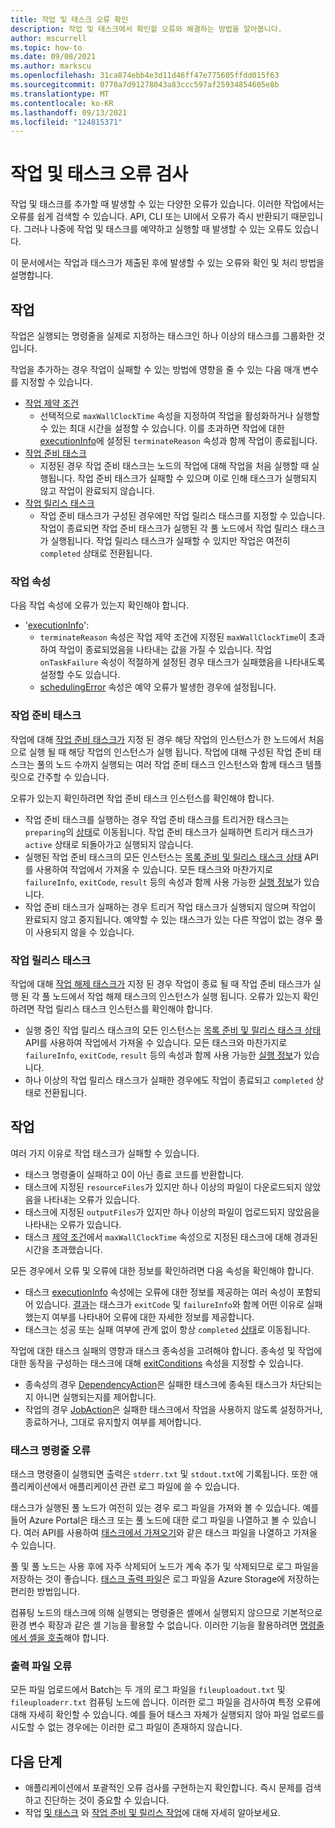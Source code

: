 ```yaml
---
title: 작업 및 태스크 오류 확인
description: 작업 및 태스크에서 확인할 오류와 해결하는 방법을 알아봅니다.
author: mscurrell
ms.topic: how-to
ms.date: 09/08/2021
ms.author: markscu
ms.openlocfilehash: 31ca874ebb4e3d11d46ff47e775605ffdd015f63
ms.sourcegitcommit: 0770a7d91278043a83ccc597af25934854605e8b
ms.translationtype: MT
ms.contentlocale: ko-KR
ms.lasthandoff: 09/13/2021
ms.locfileid: "124815371"
---
```

# <a name="job-and-task-error-checking"></a>작업 및 태스크 오류 검사

작업 및 태스크를 추가할 때 발생할 수 있는 다양한 오류가 있습니다. 이러한 작업에서는 오류를 쉽게 검색할 수 있습니다. API, CLI 또는 UI에서 오류가 즉시 반환되기 때문입니다. 그러나 나중에 작업 및 태스크를 예약하고 실행할 때 발생할 수 있는 오류도 있습니다.

이 문서에서는 작업과 태스크가 제출된 후에 발생할 수 있는 오류와 확인 및 처리 방법을 설명합니다.

## <a name="jobs"></a>작업

작업은 실행되는 명령줄을 실제로 지정하는 태스크인 하나 이상의 태스크를 그룹화한 것입니다.

작업을 추가하는 경우 작업이 실패할 수 있는 방법에 영향을 줄 수 있는 다음 매개 변수를 지정할 수 있습니다.

- [작업 제약 조건](/rest/api/batchservice/job/add#jobconstraints)
  - 선택적으로 `maxWallClockTime` 속성을 지정하여 작업을 활성화하거나 실행할 수 있는 최대 시간을 설정할 수 있습니다. 이를 초과하면 작업에 대한 [executionInfo](/rest/api/batchservice/job/get#jobexecutioninformation)에 설정된 `terminateReason` 속성과 함께 작업이 종료됩니다.
- [작업 준비 태스크](/rest/api/batchservice/job/add#jobpreparationtask)
  - 지정된 경우 작업 준비 태스크는 노드의 작업에 대해 작업을 처음 실행할 때 실행됩니다. 작업 준비 태스크가 실패할 수 있으며 이로 인해 태스크가 실행되지 않고 작업이 완료되지 않습니다.
- [작업 릴리스 태스크](/rest/api/batchservice/job/add#jobreleasetask)
  - 작업 준비 태스크가 구성된 경우에만 작업 릴리스 태스크를 지정할 수 있습니다. 작업이 종료되면 작업 준비 태스크가 실행된 각 풀 노드에서 작업 릴리스 태스크가 실행됩니다. 작업 릴리스 태스크가 실패할 수 있지만 작업은 여전히 `completed` 상태로 전환됩니다.

### <a name="job-properties"></a>작업 속성

다음 작업 속성에 오류가 있는지 확인해야 합니다.

- '[executionInfo](/rest/api/batchservice/job/get#jobexecutioninformation)':
  - `terminateReason` 속성은 작업 제약 조건에 지정된 `maxWallClockTime`이 초과하여 작업이 종료되었음을 나타내는 값을 가질 수 있습니다. 작업 `onTaskFailure` 속성이 적절하게 설정된 경우 태스크가 실패했음을 나타내도록 설정할 수도 있습니다.
  - [schedulingError](/rest/api/batchservice/job/get#jobschedulingerror) 속성은 예약 오류가 발생한 경우에 설정됩니다.

### <a name="job-preparation-tasks"></a>작업 준비 태스크

작업에 대해 [작업 준비 태스크가](batch-job-prep-release.md#job-preparation-task) 지정 된 경우 해당 작업의 인스턴스가 한 노드에서 처음으로 실행 될 때 해당 작업의 인스턴스가 실행 됩니다. 작업에 대해 구성된 작업 준비 태스크는 풀의 노드 수까지 실행되는 여러 작업 준비 태스크 인스턴스와 함께 태스크 템플릿으로 간주할 수 있습니다.

오류가 있는지 확인하려면 작업 준비 태스크 인스턴스를 확인해야 합니다.

- 작업 준비 태스크를 실행하는 경우 작업 준비 태스크를 트리거한 태스크는 `preparing`의 [상태](/rest/api/batchservice/task/get#taskstate)로 이동됩니다. 작업 준비 태스크가 실패하면 트리거 태스크가 `active` 상태로 되돌아가고 실행되지 않습니다.
- 실행된 작업 준비 태스크의 모든 인스턴스는 [목록 준비 및 릴리스 태스크 상태](/rest/api/batchservice/job/listpreparationandreleasetaskstatus) API를 사용하여 작업에서 가져올 수 있습니다. 모든 태스크와 마찬가지로 `failureInfo`, `exitCode`, `result` 등의 속성과 함께 사용 가능한 [실행 정보](/rest/api/batchservice/job/listpreparationandreleasetaskstatus#jobpreparationandreleasetaskexecutioninformation)가 있습니다.
- 작업 준비 태스크가 실패하는 경우 트리거 작업 태스크가 실행되지 않으며 작업이 완료되지 않고 중지됩니다. 예약할 수 있는 태스크가 있는 다른 작업이 없는 경우 풀이 사용되지 않을 수 있습니다.

### <a name="job-release-tasks"></a>작업 릴리스 태스크

작업에 대해 [작업 해제 태스크가](batch-job-prep-release.md#job-release-task) 지정 된 경우 작업이 종료 될 때 작업 준비 태스크가 실행 된 각 풀 노드에서 작업 해제 태스크의 인스턴스가 실행 됩니다. 오류가 있는지 확인하려면 작업 릴리스 태스크 인스턴스를 확인해야 합니다.

- 실행 중인 작업 릴리스 태스크의 모든 인스턴스는 [목록 준비 및 릴리스 태스크 상태](/rest/api/batchservice/job/listpreparationandreleasetaskstatus) API를 사용하여 작업에서 가져올 수 있습니다. 모든 태스크와 마찬가지로 `failureInfo`, `exitCode`, `result` 등의 속성과 함께 사용 가능한 [실행 정보](/rest/api/batchservice/job/listpreparationandreleasetaskstatus#jobpreparationandreleasetaskexecutioninformation)가 있습니다.
- 하나 이상의 작업 릴리스 태스크가 실패한 경우에도 작업이 종료되고 `completed` 상태로 전환됩니다.

## <a name="tasks"></a>작업

여러 가지 이유로 작업 태스크가 실패할 수 있습니다.

- 태스크 명령줄이 실패하고 0이 아닌 종료 코드를 반환합니다.
- 태스크에 지정된 `resourceFiles`가 있지만 하나 이상의 파일이 다운로드되지 않았음을 나타내는 오류가 있습니다.
- 태스크에 지정된 `outputFiles`가 있지만 하나 이상의 파일이 업로드되지 않았음을 나타내는 오류가 있습니다.
- 태스크 [제약 조건](/rest/api/batchservice/task/add#taskconstraints)에서 `maxWallClockTime` 속성으로 지정된 태스크에 대해 경과된 시간을 초과했습니다.

모든 경우에서 오류 및 오류에 대한 정보를 확인하려면 다음 속성을 확인해야 합니다.

- 태스크 [executionInfo](/rest/api/batchservice/task/get#taskexecutioninformation) 속성에는 오류에 대한 정보를 제공하는 여러 속성이 포함되어 있습니다. [결과](/rest/api/batchservice/task/get#taskexecutionresult)는 태스크가 `exitCode` 및 `failureInfo`와 함께 어떤 이유로 실패했는지 여부를 나타내어 오류에 대한 자세한 정보를 제공합니다.
- 태스크는 성공 또는 실패 여부에 관계 없이 항상 `completed` [상태](/rest/api/batchservice/task/get#taskstate)로 이동됩니다.

작업에 대한 태스크 실패의 영향과 태스크 종속성을 고려해야 합니다. 종속성 및 작업에 대한 동작을 구성하는 태스크에 대해 [exitConditions](/rest/api/batchservice/task/add#exitconditions) 속성을 지정할 수 있습니다.

- 종속성의 경우 [DependencyAction](/rest/api/batchservice/task/add#dependencyaction)은 실패한 태스크에 종속된 태스크가 차단되는지 아니면 실행되는지를 제어합니다.
- 작업의 경우 [JobAction](/rest/api/batchservice/task/add#jobaction)은 실패한 태스크에서 작업을 사용하지 않도록 설정하거나, 종료하거나, 그대로 유지할지 여부를 제어합니다.

### <a name="task-command-line-failures"></a>태스크 명령줄 오류

태스크 명령줄이 실행되면 출력은 `stderr.txt` 및 `stdout.txt`에 기록됩니다. 또한 애플리케이션에서 애플리케이션 관련 로그 파일에 쓸 수 있습니다.

태스크가 실행된 풀 노드가 여전히 있는 경우 로그 파일을 가져와 볼 수 있습니다. 예를 들어 Azure Portal은 태스크 또는 풀 노드에 대한 로그 파일을 나열하고 볼 수 있습니다. 여러 API를 사용하여 [태스크에서 가져오기](/rest/api/batchservice/file/getfromtask)와 같은 태스크 파일을 나열하고 가져올 수 있습니다.

풀 및 풀 노드는 사용 후에 자주 삭제되어 노드가 계속 추가 및 삭제되므로 로그 파일을 저장하는 것이 좋습니다. [태스크 출력 파일](./batch-task-output-files.md)은 로그 파일을 Azure Storage에 저장하는 편리한 방법입니다.

컴퓨팅 노드의 태스크에 의해 실행되는 명령줄은 셸에서 실행되지 않으므로 기본적으로 환경 변수 확장과 같은 셸 기능을 활용할 수 없습니다. 이러한 기능을 활용하려면 [명령줄에서 셸을 호출](batch-compute-node-environment-variables.md#command-line-expansion-of-environment-variables)해야 합니다.

### <a name="output-file-failures"></a>출력 파일 오류

모든 파일 업로드에서 Batch는 두 개의 로그 파일을 `fileuploadout.txt` 및 `fileuploaderr.txt` 컴퓨팅 노드에 씁니다. 이러한 로그 파일을 검사하여 특정 오류에 대해 자세히 확인할 수 있습니다. 예를 들어 태스크 자체가 실행되지 않아 파일 업로드를 시도할 수 없는 경우에는 이러한 로그 파일이 존재하지 않습니다.  

## <a name="next-steps"></a>다음 단계

- 애플리케이션에서 포괄적인 오류 검사를 구현하는지 확인합니다. 즉시 문제를 검색하고 진단하는 것이 중요할 수 있습니다.
- 작업 [및 태스크](jobs-and-tasks.md) 와 [작업 준비 및 릴리스 작업](batch-job-prep-release.md)에 대해 자세히 알아보세요.